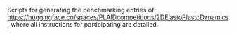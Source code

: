 Scripts for generating the benchmarking entries of https://huggingface.co/spaces/PLAIDcompetitions/2DElastoPlastoDynamics, where all instructions for participating are detailed.